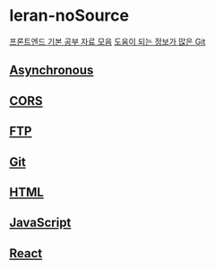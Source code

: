 # leran-noSource
[프론트엔드 기본 공부 자료 모음](https://poiemaweb.com/)
[도움이 되는 정보가 많은 Git](https://github.com/positiveko)

## [Asynchronous](https://github.com/Jowen0/React-TIL/tree/main/learn-noSource/Asynchronous)

## [CORS](https://github.com/Jowen0/React-TIL/tree/main/learn-noSource/CORS)

## [FTP](https://github.com/Jowen0/React-TIL/tree/main/learn-noSource/FTP)

## [Git](https://github.com/Jowen0/React-TIL/tree/main/learn-noSource/Git)

## [HTML](https://github.com/Jowen0/React-TIL/tree/main/learn-noSource/HTML)

## [JavaScript](https://github.com/Jowen0/React-TIL/tree/main/learn-noSource/JavaScript)

## [React](https://github.com/Jowen0/React-TIL/tree/main/learn-noSource/React)